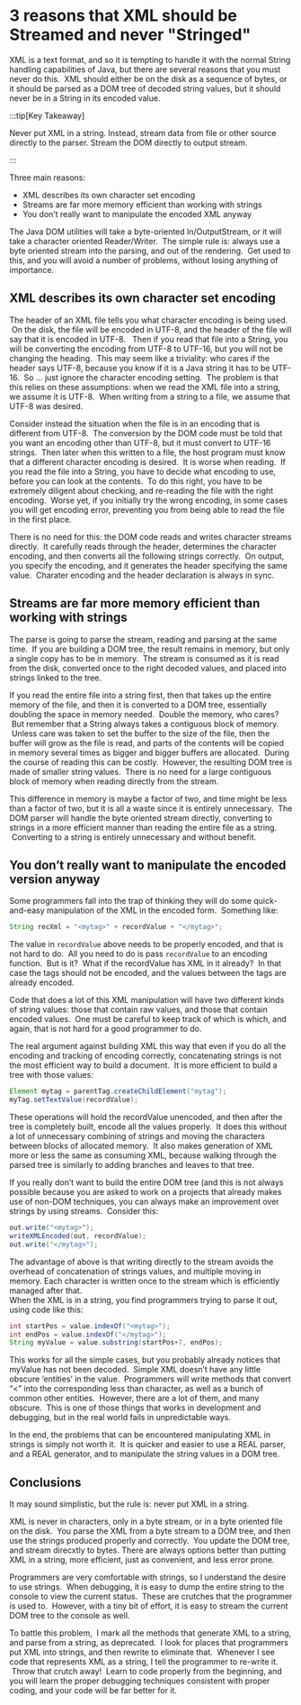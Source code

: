 #  3 reasons that XML should be Streamed and never "Stringed"

XML is a text format, and so it is tempting to handle it with the normal String handling capabilities of Java, but there are several reasons that you must never do this.  XML should either be on the disk as a sequence of bytes, or it should be parsed as a DOM tree of decoded string values, but it should never be in a String in its encoded value.  

:::tip[Key Takeaway]

Never put XML in a string.  Instead, stream data from file or other source directly to the parser.  Stream the DOM directly to output stream.

:::

Three main reasons:

*   XML describes its own character set encoding
*   Streams are far more memory efficient than working with strings
*   You don’t really want to manipulate the encoded XML anyway

The Java DOM utilities will take a byte-oriented In/OutputStream, or it will take a character oriented Reader/Writer.  The simple rule is: always use a byte oriented stream into the parsing, and out of the rendering.  Get used to this, and you will avoid a number of problems, without losing anything of importance.

## XML describes its own character set encoding

The header of an XML file tells you what character encoding is being used.  On the disk, the file will be encoded in UTF-8, and the header of the file will say that it is encoded in UTF-8.   Then if you read that file into a String, you will be converting the encoding from UTF-8 to UTF-16, but you will not be changing the heading.  This may seem like a triviality: who cares if the header says UTF-8, because you know if it is a Java string it has to be UTF-16.  So … just ignore the character encoding setting.  The problem is that this relies on these assumptions: when we read the XML file into a string, we assume it is UTF-8.  When writing from a string to a file, we assume that UTF-8 was desired. 

Consider instead the situation when the file is in an encoding that is different from UTF-8.  The conversion by the DOM code must be told that you want an encoding other than UTF-8, but it must convert to UTF-16 strings.  Then later when this written to a file, the host program must know that a different character encoding is desired.  It is worse when reading.  If you read the file into a String, you have to decide what encoding to use, before you can look at the contents.  To do this right, you have to be extremely diligent about checking, and re-reading the file with the right encoding.  Worse yet, if you initially try the wrong encoding, in some cases you will get encoding error, preventing you from being able to read the file in the first place.  

There is no need for this: the DOM code reads and writes character streams directly.  It carefully reads through the header, determines the character encoding, and then converts all the following strings correctly.  On output, you specify the encoding, and it generates the header specifying the same value.  Charater encoding and the header declaration is always in sync.

## Streams are far more memory efficient than working with strings

The parse is going to parse the stream, reading and parsing at the same time.  If you are building a DOM tree, the result remains in memory, but only a single copy has to be in memory.  The stream is consumed as it is read from the disk, converted once to the right decoded values, and placed into strings linked to the tree.  

If you read the entire file into a string first, then that takes up the entire memory of the file, and then it is converted to a DOM tree, essentially doubling the space in memory needed.  Double the memory, who cares?  But remember that a String always takes a contiguous block of memory.  Unless care was taken to set the buffer to the size of the file, then the buffer will grow as the file is read, and parts of the contents will be copied in memory several times as bigger and bigger buffers are allocated.  During the course of reading this can be costly.  However, the resulting DOM tree is made of smaller string values.  There is no need for a large contiguous block of memory when reading directly from the stream. 

This difference in memory is maybe a factor of two, and time might be less than a factor of two, but it is all a waste since it is entirely unnecessary.  The DOM parser will handle the byte oriented stream directly, converting to strings in a more efficient manner than reading the entire file as a string.  Converting to a string is entirely unnecessary and without benefit.

## You don’t really want to manipulate the encoded version anyway

Some programmers fall into the trap of thinking they will do some quick-and-easy manipulation of the XML in the encoded form.  Something like:

```java
String recXml = "<mytag>" + recordValue + "</mytag>";
```

The value in `recordValue` above needs to be properly encoded, and that is not hard to do.  All you need to do is pass `recordValue` to an encoding function.  But is it?  What if the recordValue has XML in it already?  In that case the tags should not be encoded, and the values between the tags are already encoded. 

Code that does a lot of this XML manipulation will have two different kinds of string values: those that contain raw values, and those that contain encoded values.  One must be careful to keep track of which is which, and again, that is not hard for a good programmer to do.  

The real argument against building XML this way that even if you do all the encoding and tracking of encoding correctly, concatenating strings is not the most efficient way to build a document.  It is more efficient to build a tree with those values:

```java
Element mytag = parentTag.createChildElement("mytag");
myTag.setTextValue(recordValue);
```

These operations will hold the recordValue unencoded, and then after the tree is completely built, encode all the values properly.  It does this without a lot of unnecessary combining of strings and moving the characters between blocks of allocated memory.  It also makes generation of XML more or less the same as consuming XML, because walking through the parsed tree is similarly to adding branches and leaves to that tree.  

If you really don’t want to build the entire DOM tree (and this is not always possible because you are asked to work on a projects that already makes use of non-DOM techniques, you can always make an improvement over strings by using streams.  Consider this:

```java
out.write("<mytag>");
writeXMLEncoded(out, recordValue);
out.write("</mytag>");
```

The advantage of above is that writing directly to the stream avoids the overhead of concatenation of strings values, and multiple moving in memory. Each character is written once to the stream which is efficiently managed after that.  
When the XML is in a string, you find programmers trying to parse it out, using code like this:

```java
int startPos = value.indexOf("<mytag>");
int endPos = value.indexOf("</mytag>");
String myValue = value.substring(startPos+7, endPos);
```

This works for all the simple cases, but you probably already notices that myValue has not been decoded.  Simple XML doesn’t have any little obscure ‘entities’ in the value.  Programmers will write methods that convert “&lt;” into the corresponding less than character, as well as a bunch of common other entities.  However, there are a lot of them, and many obscure.  This is one of those things that works in development and debugging, but in the real world fails in unpredictable ways.  

In the end, the problems that can be encountered manipulating XML in strings is simply not worth it.  It is quicker and easier to use a REAL parser, and a REAL generator, and to manipulate the string values in a DOM tree.

## Conclusions

It may sound simplistic, but the rule is: never put XML in a string.

XML is never in characters, only in a byte stream, or in a byte oriented file on the disk.  You parse the XML from a byte stream to a DOM tree, and then use the strings produced properly and correctly.  You update the DOM tree, and stream direcxtly to bytes. There are always options better than putting XML in a string, more efficient, just as convenient, and less error prone.  

Programmers are very comfortable with strings, so I understand the desire to use strings.  When debugging, it is easy to dump the entire string to the console to view the current status.  These are crutches that the programmer is used to.  However, with a tiny bit of effort, it is easy to stream the current DOM tree to the console as well.  

To battle this problem,  I mark all the methods that generate XML to a string, and parse from a string, as deprecated.  I look for places that programmers put XML into strings, and then rewrite to eliminate that.  Whenever I see code that represents XML as a string, I tell the programmer to re-write it.  Throw that crutch away!  Learn to code properly from the beginning, and you will learn the proper debugging techniques consistent with proper coding, and your code will be far better for it.